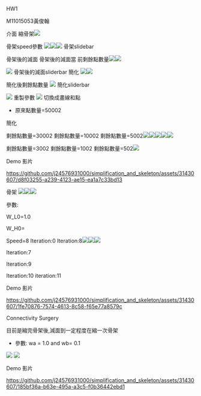 ﻿HW1

M11015053黃俊翰

介面 縮骨架![](picture/Aspose.Words.19218b92-d4f8-49d6-82f7-5b49a8fabc34.001.png)

骨架speed參數 ![](picture/Aspose.Words.19218b92-d4f8-49d6-82f7-5b49a8fabc34.002.jpeg)![](picture/Aspose.Words.19218b92-d4f8-49d6-82f7-5b49a8fabc34.003.png)![](picture/Aspose.Words.19218b92-d4f8-49d6-82f7-5b49a8fabc34.004.png) 骨架slidebar

骨架後的減面 骨架後的減面當 前剩餘點數量![](picture/Aspose.Words.19218b92-d4f8-49d6-82f7-5b49a8fabc34.005.png)![](picture/Aspose.Words.19218b92-d4f8-49d6-82f7-5b49a8fabc34.006.png)

![](picture/Aspose.Words.19218b92-d4f8-49d6-82f7-5b49a8fabc34.007.png) 骨架後的減面sliderbar 簡化 ![](picture/Aspose.Words.19218b92-d4f8-49d6-82f7-5b49a8fabc34.008.png)![](picture/Aspose.Words.19218b92-d4f8-49d6-82f7-5b49a8fabc34.009.png)

簡化後剩餘點數量 ![](picture/Aspose.Words.19218b92-d4f8-49d6-82f7-5b49a8fabc34.010.png) 簡化sliderbar

![](picture/Aspose.Words.19218b92-d4f8-49d6-82f7-5b49a8fabc34.011.png) 重製參數 ![](picture/Aspose.Words.19218b92-d4f8-49d6-82f7-5b49a8fabc34.012.png) 切換成畫線和點

- 原來點數量=50002

簡化

剩餘點數量=30002 剩餘點數量=10002 剩餘點數量=5002![](picture/Aspose.Words.19218b92-d4f8-49d6-82f7-5b49a8fabc34.013.jpeg)![](picture/Aspose.Words.19218b92-d4f8-49d6-82f7-5b49a8fabc34.014.jpeg)![](picture/Aspose.Words.19218b92-d4f8-49d6-82f7-5b49a8fabc34.015.jpeg)![](picture/Aspose.Words.19218b92-d4f8-49d6-82f7-5b49a8fabc34.016.jpeg)![](picture/Aspose.Words.19218b92-d4f8-49d6-82f7-5b49a8fabc34.017.jpeg)

剩餘點數量=3002 剩餘點數量=1002 剩餘點數量=502![](picture/Aspose.Words.19218b92-d4f8-49d6-82f7-5b49a8fabc34.018.jpeg)

Demo 影片


https://github.com/j24576931000/simplification_and_skeleton/assets/31430607/d8f03255-a239-4123-ae15-ea1a7c33bd13



骨架 ![](picture/Aspose.Words.19218b92-d4f8-49d6-82f7-5b49a8fabc34.020.jpeg)![](picture/Aspose.Words.19218b92-d4f8-49d6-82f7-5b49a8fabc34.021.jpeg)![](picture/Aspose.Words.19218b92-d4f8-49d6-82f7-5b49a8fabc34.022.jpeg)

參數: 

W\_L0=1.0 

W\_H0= 

Speed=8 Iteration:0 Iteration:8![](picture/Aspose.Words.19218b92-d4f8-49d6-82f7-5b49a8fabc34.023.jpeg)![](picture/Aspose.Words.19218b92-d4f8-49d6-82f7-5b49a8fabc34.024.jpeg)![](Aspose.Words.19218b92-d4f8-49d6-82f7-5b49a8fabc34.025.jpeg)

Iteration:7

Iteration:9

Iteration:10 iteration:11

Demo 影片



https://github.com/j24576931000/simplification_and_skeleton/assets/31430607/1fe70876-7574-4613-8c58-f65e77a8579c




Connectivity Surgery

目前是縮完骨架後,減面到一定程度在縮一次骨架

- 參數: wa = 1.0 and wb= 0.1

![](picture/Aspose.Words.19218b92-d4f8-49d6-82f7-5b49a8fabc34.027.jpeg) ![](picture/Aspose.Words.19218b92-d4f8-49d6-82f7-5b49a8fabc34.028.jpeg)



Demo 影片



https://github.com/j24576931000/simplification_and_skeleton/assets/31430607/185bf36a-b63e-495a-a3c5-f0b36442ebd1





